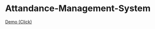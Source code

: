 # Attandance-Management-System
<a href="https://thanos123456790.github.io/Attandance-Management-System/">Demo (Click)</a>
